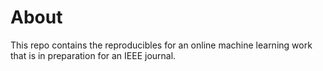# About 

This repo contains the reproducibles for an online machine learning work that is in preparation for an IEEE journal. 
